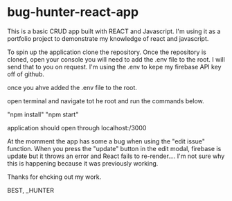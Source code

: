 # bug-hunter-react-app

This is a basic CRUD app built with REACT and Javascript. I'm using it as a portfolio project to demonstrate my knowledge of react and javascript. 

To spin up the application clone the repository. 
Once the repository is cloned, open your console you will need to add the .env file to the root. 
I will send that to you on request. I'm using the .env to kepe my firebase API key off of github. 

once you ahve added the .env file to the root. 

open terminal and navigate tot he root and run the commands below. 

"npm install" 
"npm start" 

application should open through localhost:/3000


At the momment the app has some a bug when using the "edit issue" function. 
When you press the "update" button in the edit modal, firebase is update but it throws an error and React fails to re-render.... 
I'm not sure why this is happening because it was previously working. 

Thanks for ehcking out my work. 

BEST,
_HUNTER
